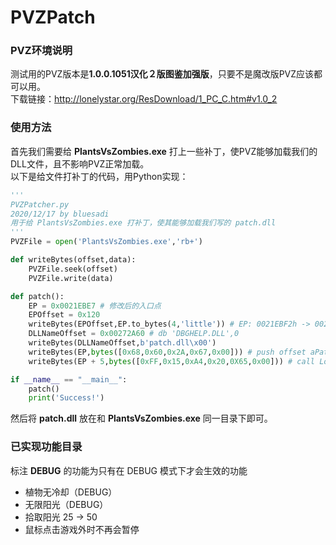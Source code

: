 # PVZPatch

### PVZ环境说明
测试用的PVZ版本是**1.0.0.1051汉化２版图鉴加强版**，只要不是魔改版PVZ应该都可以用。\
下载链接：http://lonelystar.org/ResDownload/1_PC_C.htm#v1.0_2

### 使用方法
首先我们需要给 **PlantsVsZombies.exe** 打上一些补丁，使PVZ能够加载我们的DLL文件，且不影响PVZ正常加载。\
以下是给文件打补丁的代码，用Python实现：
```py
'''
PVZPatcher.py
2020/12/17 by bluesadi
用于给 PlantsVsZombies.exe 打补丁，使其能够加载我们写的 patch.dll
'''
PVZFile = open('PlantsVsZombies.exe','rb+')

def writeBytes(offset,data):
    PVZFile.seek(offset)
    PVZFile.write(data)

def patch():
    EP = 0x0021EBE7 # 修改后的入口点
    EPOffset = 0x120
    writeBytes(EPOffset,EP.to_bytes(4,'little')) # EP: 0021EBF2h -> 0021EBE7
    DLLNameOffset = 0x00272A60 # db 'DBGHELP.DLL',0
    writeBytes(DLLNameOffset,b'patch.dll\x00')
    writeBytes(EP,bytes([0x68,0x60,0x2A,0x67,0x00])) # push offset aPatchDll
    writeBytes(EP + 5,bytes([0xFF,0x15,0xA4,0x20,0X65,0x00])) # call LoadLibraryA

if __name__ == "__main__":
    patch()
    print('Success!')
```

然后将 **patch.dll** 放在和 **PlantsVsZombies.exe** 同一目录下即可。

### 已实现功能目录
标注 **DEBUG** 的功能为只有在 DEBUG 模式下才会生效的功能
- 植物无冷却（DEBUG）
- 无限阳光（DEBUG）
- 拾取阳光 25 -> 50
- 鼠标点击游戏外时不再会暂停